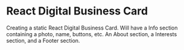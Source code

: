 # React Digital Business Card

Creating a static React Digital Business Card. Will have a Info section containing a photo, name, buttons, etc. An About section, a Interests section, and a Footer section.